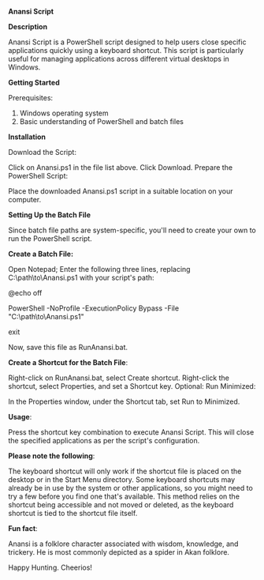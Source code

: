 **Anansi Script**

**Description**

Anansi Script is a PowerShell script designed to help users close specific applications quickly using a keyboard shortcut. This script is particularly useful for managing applications across different virtual desktops in Windows.

**Getting Started**

Prerequisites:

1. Windows operating system
2. Basic understanding of PowerShell and batch files

**Installation**

Download the Script:

Click on Anansi.ps1 in the file list above.
Click Download.
Prepare the PowerShell Script:

Place the downloaded Anansi.ps1 script in a suitable location on your computer.

**Setting Up the Batch File**

Since batch file paths are system-specific, you'll need to create your own to run the PowerShell script.

**Create a Batch File:**

Open Notepad; Enter the following three lines, replacing C:\path\to\Anansi.ps1 with your script's path:

@echo off

PowerShell -NoProfile -ExecutionPolicy Bypass -File "C:\path\to\Anansi.ps1"

exit

Now, save this file as RunAnansi.bat.

**Create a Shortcut for the Batch File**:

Right-click on RunAnansi.bat, select Create shortcut.
Right-click the shortcut, select Properties, and set a Shortcut key.
Optional: Run Minimized:

In the Properties window, under the Shortcut tab, set Run to Minimized.

**Usage**:

Press the shortcut key combination to execute Anansi Script. This will close the specified applications as per the script's configuration.

**Please note the following**:

The keyboard shortcut will only work if the shortcut file is placed on the desktop or in the Start Menu directory.
Some keyboard shortcuts may already be in use by the system or other applications, so you might need to try a few before you find one that's available.
This method relies on the shortcut being accessible and not moved or deleted, as the keyboard shortcut is tied to the shortcut file itself.

**Fun fact**:

Anansi is a folklore character associated with wisdom, knowledge, and trickery. He is most commonly depicted as a spider in Akan folklore.

Happy Hunting. Cheerios!
